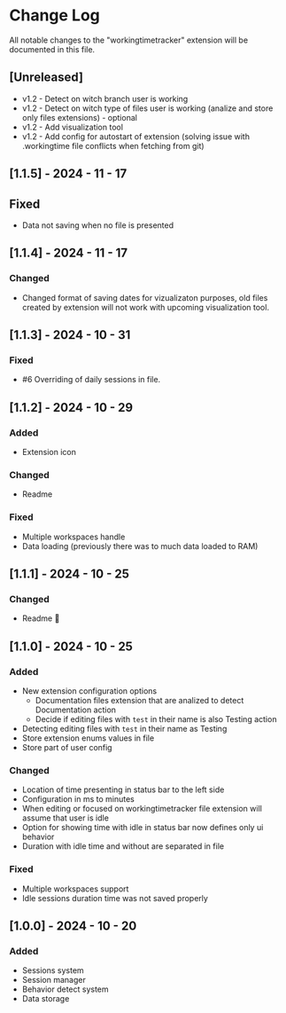 # Change Log

All notable changes to the "workingtimetracker" extension will be documented in this file.

## [Unreleased]

- v1.2 - Detect on witch branch user is working
- v1.2 - Detect on witch type of files user is working (analize and store only files extensions) - optional
- v1.2 - Add visualization tool
- v1.2 - Add config for autostart of extension (solving issue with .workingtime file conflicts when fetching from git)

## [1.1.5] - 2024 - 11 - 17

## Fixed

- Data not saving when no file is presented

## [1.1.4] - 2024 - 11 - 17

### Changed 

- Changed format of saving dates for vizualizaton purposes, old files created by extension will not work with upcoming visualization tool. 

## [1.1.3] - 2024 - 10 - 31

### Fixed

- #6 Overriding of daily sessions in file.

## [1.1.2] - 2024 - 10 - 29

### Added

- Extension icon

### Changed

- Readme

### Fixed

- Multiple workspaces handle
- Data loading (previously there was to much data loaded to RAM)

## [1.1.1] - 2024 - 10 - 25

### Changed 

- Readme 🫠

## [1.1.0] - 2024 - 10 - 25

### Added

- New extension configuration options
    - Documentation files extension that are analized to detect Documentation action
    - Decide if editing files with `test` in their name is also Testing action
- Detecting editing files with `test` in their name as Testing
- Store extension enums values in file
- Store part of user config

### Changed

- Location of time presenting in status bar to the left side
- Configuration in ms to minutes
- When editing or focused on workingtimetracker file extension will assume that user is idle
- Option for showing time with idle in status bar now defines only ui behavior
- Duration with idle time and without are separated in file

### Fixed

- Multiple workspaces support
- Idle sessions duration time was not saved properly

## [1.0.0] - 2024 - 10 - 20

### Added 

- Sessions system
- Session manager
- Behavior detect system
- Data storage